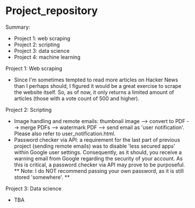 # Project_repository

Summary:
  - Project 1: web scraping 
  - Project 2: scripting
  - Project 3: data science
  - Project 4: machine learning


Project 1: Web scraping
  - Since I'm sometimes tempted to read more articles on Hacker News than I perhaps should, I figured it would be a great exercise to scrape the website itself.
    So, as of now, it only returns a limited amount of articles (those with a vote count of 500 and higher).


Project 2: Scripting
  - Image handling and remote emails: thumbnail image --> convert to PDF --> merge PDFs --> watermark PDF --> send email as 'user notification'.
    Please also refer to user_notification.html.
  - Password checker via API: a requirement for the last part of previous project (sending remote emails) was to disable 'less secured apps' within Google user settings.
    Consequently, as it should, you receive a warning email from Google regarding the security of your account. As this is critical, a password checker via API may prove to be
    purposeful. ** Note: I do NOT recommend passing your own password, as it is still stored 'somewhere'. **


Project 3: Data science
  - TBA

